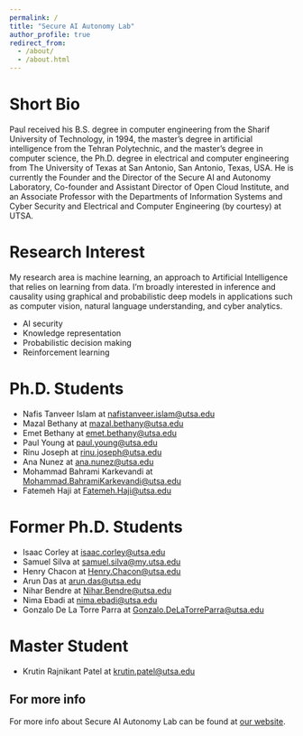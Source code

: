 ```yaml
---
permalink: /
title: "Secure AI Autonomy Lab"
author_profile: true
redirect_from: 
  - /about/
  - /about.html
---
```

Short Bio
=====
Paul received his B.S. degree in computer engineering from the Sharif University of Technology, in 1994, the master’s degree in artificial intelligence from the Tehran Polytechnic, and the master’s degree in computer science, the Ph.D. degree in electrical and computer engineering from The University of Texas at San Antonio, San Antonio, Texas, USA. He is currently the Founder and the Director of the Secure AI and Autonomy Laboratory, Co-founder and Assistant Director of Open Cloud Institute, and an Associate Professor with the Departments of Information Systems and Cyber Security and Electrical and Computer Engineering (by courtesy) at UTSA.

Research Interest
======
My research area is machine learning, an approach to Artificial Intelligence that relies on learning from data. I’m broadly interested in inference and causality using graphical and probabilistic deep models in applications such as computer vision, natural language understanding, and cyber analytics.
- AI security
- Knowledge representation
- Probabilistic decision making
- Reinforcement learning

Ph.D. Students
======
- Nafis Tanveer Islam at <span style="color:#52adc8">nafistanveer.islam@utsa.edu</span>
- Mazal Bethany at <span style="color:#52adc8">mazal.bethany@utsa.edu</span>
- Emet Bethany at <span style="color:#52adc8">emet.bethany@utsa.edu</span>
- Paul Young at <span style="color:#52adc8">paul.young@utsa.edu</span>
- Rinu Joseph at <span style="color:#52adc8">rinu.joseph@utsa.edu</span>
- Ana Nunez at <span style="color:#52adc8">ana.nunez@utsa.edu</span>
- Mohammad Bahrami Karkevandi at <span style="color:#52adc8">Mohammad.BahramiKarkevandi@utsa.edu</span>
- Fatemeh Haji at <span style="color:#52adc8">Fatemeh.Haji@utsa.edu</span>

Former Ph.D. Students
======
- Isaac Corley at <span style="color:#52adc8">isaac.corley@utsa.edu</span>
- Samuel Silva at <span style="color:#52adc8">samuel.silva@my.utsa.edu</span>
- Henry Chacon at <span style="color:#52adc8">Henry.Chacon@utsa.edu</span>
- Arun Das at <span style="color:#52adc8">arun.das@utsa.edu</span>
- Nihar Bendre at <span style="color:#52adc8">Nihar.Bendre@utsa.edu</span>
- Nima Ebadi at <span style="color:#52adc8">nima.ebadi@utsa.edu</span>
- Gonzalo De La Torre Parra at <span style="color:#52adc8">Gonzalo.DeLaTorreParra@utsa.edu</span>

Master Student
======
- Krutin Rajnikant Patel at <span style="color:#52adc8">krutin.patel@utsa.edu</span>

For more info
------
For more info about Secure AI Autonomy Lab can be found at [our website](https://vohongthinh2011.github.io/PeymanNajafirad/).
